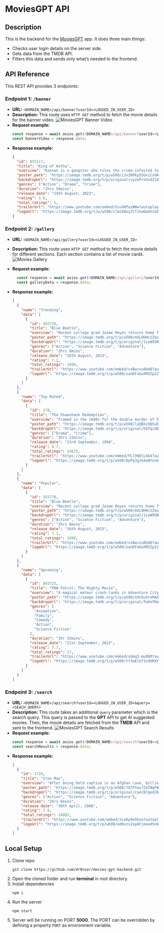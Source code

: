 # MoviesGPT API

## Description

This is the backend for the [MoviesGPT](https://github.com/dr0nser/movies-gpt) app. It does three main things:

- Checks user login details on the server side.
- Gets data from the TMDB API.
- Filters this data and sends only what’s needed to the frontend.

## API Reference

This REST API provides 3 endpoints:

### Endpoint 1: `/banner`

- **URL:** `<DOMAIN_NAME>/api/banner?userId=<LOGGED_IN_USER_ID>`
- **Description:** This route uses `HTTP GET` method to fetch the movie details for the banner video.
  ![MoviesGPT Banner Video](https://lh3.googleusercontent.com/pw/ADCreHfOmSc_IiR82xeLRBGIHOb1frcirGMQGh0ZgVbJe3KaLtEnZkHosJSLgDpH3YtqMO-ckEQy5_bCZoppwZwieEQFc0RynA9wP3ktTost85-IC_Q1RE44NTvkl1VZbp2r_d3y8M_JR4S1bO-lfhUCriZGi25RQZGFytbKrVQ0er7doHoR8_VpD7PdxEF6v6gPX1YW_H621NPapfvFmhKD8itlNzRqvBhvNPtMgYEbnAIlz68sQUAD-fOi1h2ad-c8rSQkoeQsM5Tc-jL8okXHDoWzBB585S0UZ8akIaqrvKIQAm96A3t7r5kFRal2rZoqhIX-PQpcMjrsS-M89XGCcNYk6w_z353gcwPqG4tHiiw9nyBMDkle_GkWeRj5XqAqRuAvSVJqQ8EmbZ1SOyzlEjTKoWVlkSWRjPsyicP-mxaQ9toKhrnwaJZOzMF6GplRLKKGY3c5ShBuRoU9EVpJ55F8nV5SZI6PsisW9h-kXdnLk7LTJJGcdicwm_btjv8-b4V4juxeQh_beNXdVcaYKCc3Nw2iWXKG0YXKlAqc9FUhJ2Q0jlDLndsaLjoJ_MJZJ_8EOH2f4fuDDvaDCUxSJR_tFp4C62X02LHnS6AHdgpe1JcIAEQclNJpopeQwWdUetRy7hLC7lXXbXnO5WF6qOnLsDV5IL5RuqvDS9kUCJ8ZjUTCLdE9BOddJG2ecEbGHGcvxixmlggQNO5scJ7Ih4pt6A8bdyHtKt2PuouKFomta27PsGyWIXSP7ZyXPM5nQ7y-cTVofksZwevQ0opBst4bynlNTsuTmGQuvnP5EdNS9tLwB8ayHgjxchvS8Fykx0U4dcs32OUGOvvpm_bHmXWBGa3IOhAvEogbgtVcPd7b2Zrz3gCqrlwVcgDEsQ3W2AOcE6NUnqgBbDXYrT_CRYHNQsoc2riHHZsU4BdJ-PT6iM8NTAt1Vw=w714-h301-no?authuser=1)
- **Request example:**
  ```javascript
  const response = await axios.get(<DOMAIN_NAME>/api/banner?userId=<LOGGED_IN_USER_ID>);
  const bannerVideo = response.data;
  ```
- **Response example:**
  ```json
  {
    "id": 855117,
    "title": "King of Kotha",
    "overview": "Kannan is a gangster who rules the crime-infested town of Kotha. After getting humiliated by Kannan and his men, CI Shahul Haasan tactfully plots the return of former gangster named Kotha Rajendran alias 'Raju', thus leading to a transformative turn of events.",
    "poster_path": "https://image.tmdb.org/t/p/w500/iJv2ROkp55GxiCx9AFECZ2Cj2RJ.jpg",
    "backdropUrl": "https://image.tmdb.org/t/p/original/vy2oPrxGndZ14kXgyShPZaPzDQp.jpg",
    "genres": ["Action", "Drama", "Crime"],
    "duration": "2hrs 56mins",
    "release_date": "24th August, 2023",
    "rating": 5.6,
    "total_ratings": 5,
    "trailerUrl": "https://www.youtube.com/embed/ViuGKPazWWw?autoplay=1&mute=1&loop=1&playlist=ViuGKPazWWw&controls=0&showinfo=0&vq=hd1080",
    "logoUrl": "https://image.tmdb.org/t/p/w500/clmzXAoyZlfJnwQwbVcbXwLAsUn.png"
  }
  ```

### Endpoint 2: `/gallery`

- **URL:** `<DOMAIN_NAME>/api/gallery?userId=<LOGGED_IN_USER_ID>`
- **Description:** This route uses `HTTP GET` method to fetch the movie details for different sections. Each section contains a list of movie cards.
  ![Movies Gallery](https://lh3.googleusercontent.com/pw/ADCreHfieksIIL6SrLvJac7U06yHpgUaRYA4irWml5RXc9Uws0o2HoKgrKbtjEThzGzWMvyNLlV9eTekA416Nw7TBmASf4Y9qcjH-t4cJMp7KNXDBB30j8gRBIxm_r7F9jf3A0onBcsj9nkwYO_3Ar9jdNiHJOhzosIJkLbAKoNPp0f23-sn6bT9UwkVKemAd_UIqdcbo6RKVBXqQ_Fid-gX3whxFDb4Qbt1RdY9ZgmIFPoibuvQ_FjCFTJFRbDmows908j9xiqQBzlVW9O3in_eRkdTYLaw90sLAeR6b7zIzk1OoedZ7ILOmqthPLyn5m4KFuYgZrsZeM5lkYcnxMTP9Mt_MysIch5e0CepUnxIn2g6IM2Q5ST7FJ2R06UwVrLHNUPlrijjSdSe_dv4fYflwL6PHmy_uREgp267zmiD1YvmjuMKk416HxgLULFlZQqowk05ii-tzD0qhI8LXBRHQtN5WZ28kU-uViGkI0RHdQlz5Deax5qDz40Y8_-11jamCT8F940lKUD0krkum4GctmUjqup9YcsJFDoC9qz4n0eDOCuQV8-n4eyck-s9yipdhDWcoAdhHvlqATsQFaiZoNvor0pYG6DNReEJaIc5wTxUPO7tg5_wx3zzxIanK3RgDVZDwubxGq1xHLBO9BKCTxkn4OM8G0qpsrjaY55JS5QtEcYtew6NLwOsY63ZYn4_kRlM87GvpO4jKKkGISRMq4hC0kKNH0asvJ3bpx9CtMkzdKSqMSi6MrBwa7zaAEikPBU5fmdEnflpNb02CyedLa0CoK-XrJrXxjMFIc3icbczb5-zKi1ju_LNT7h6A6vszyvCF6BnZANySeOm0WlqJNPyU55fHw0a2n-3qw3fmD_FsG1e2Mk9w9yxsb4YpUjNJ91kE583oZiEbOO5wD4cL67Mp6g-gXMmbyPVeIU8BJmAZtrvTjbtQw=w721-h301-no?authuser=1)
- **Request example:**

  ```javascript
    const response = await axios.get(<DOMAIN_NAME>/api/gallery?userId=<LOGGED_IN_USER_ID>);
    const galleryData = response.data;
  ```

- **Response example:**
  ```json
  [
    {
      "name": "Trending",
      "data": [
        {
          "id": 565770,
          "title": "Blue Beetle",
          "overview": "Recent college grad Jaime Reyes returns home full of aspirations for his future, only to find that home is not quite as he left it. As he searches to find his purpose in the world, fate intervenes when Jaime unexpectedly finds himself in possession of an ancient relic of alien biotechnology: the Scarab.",
          "poster_path": "https://image.tmdb.org/t/p/w500/mXLOHHc1Zeuwsl4xYKjKh2280oL.jpg",
          "backdropUrl": "https://image.tmdb.org/t/p/original/1syW9SNna38rSl9fnXwc9fP7POW.jpg",
          "genres": ["Action", "Science Fiction", "Adventure"],
          "duration": "2hrs 8mins",
          "release_date": "16th August, 2023",
          "rating": 7.1,
          "total_ratings": 1098,
          "trailerUrl": "https://www.youtube.com/embed/vsBwcxu8bAQ?autoplay=1&mute=1&loop=1&playlist=vsBwcxu8bAQ&controls=0&showinfo=0&vq=hd1080",
          "logoUrl": "https://image.tmdb.org/t/p/w500/zanKFaGoXMI5p22vj4VB3rvM5Eg.png"
        }
      ]
    },
    {
      "name": "Top Rated",
      "data": [
        {
          "id": 278,
          "title": "The Shawshank Redemption",
          "overview": "Framed in the 1940s for the double murder of his wife and her lover, upstanding banker Andy Dufresne begins a new life at the Shawshank prison, where he puts his accounting skills to work for an amoral warden. During his long stretch in prison, Dufresne comes to be admired by the other inmates -- including an older prisoner named Red -- for his integrity and unquenchable sense of hope.",
          "poster_path": "https://image.tmdb.org/t/p/w500/lyQBXzOQSuE59IsHyhrp0qIiPAz.jpg",
          "backdropUrl": "https://image.tmdb.org/t/p/original/kXfqcdQKsToO0OUXHcrrNCHDBzO.jpg",
          "genres": ["Drama", "Crime"],
          "duration": "2hrs 22mins",
          "release_date": "23rd September, 1994",
          "rating": 8.7,
          "total_ratings": 24675,
          "trailerUrl": "https://www.youtube.com/embed/PLl99DlL6b4?autoplay=1&mute=1&loop=1&playlist=PLl99DlL6b4&controls=0&showinfo=0&vq=hd1080",
          "logoUrl": "https://image.tmdb.org/t/p/w500/8pPq3gJG4oWYonbL6DaHslJeCaM.png"
        }
      ]
    },
    {
      "name": "Popular",
      "data": [
        {
          "id": 565770,
          "title": "Blue Beetle",
          "overview": "Recent college grad Jaime Reyes returns home full of aspirations for his future, only to find that home is not quite as he left it. As he searches to find his purpose in the world, fate intervenes when Jaime unexpectedly finds himself in possession of an ancient relic of alien biotechnology: the Scarab.",
          "poster_path": "https://image.tmdb.org/t/p/w500/mXLOHHc1Zeuwsl4xYKjKh2280oL.jpg",
          "backdropUrl": "https://image.tmdb.org/t/p/original/1syW9SNna38rSl9fnXwc9fP7POW.jpg",
          "genres": ["Action", "Science Fiction", "Adventure"],
          "duration": "2hrs 8mins",
          "release_date": "16th August, 2023",
          "rating": 7.1,
          "total_ratings": 1098,
          "trailerUrl": "https://www.youtube.com/embed/vsBwcxu8bAQ?autoplay=1&mute=1&loop=1&playlist=vsBwcxu8bAQ&controls=0&showinfo=0&vq=hd1080",
          "logoUrl": "https://image.tmdb.org/t/p/w500/zanKFaGoXMI5p22vj4VB3rvM5Eg.png"
        }
      ]
    },
    {
      "name": "Upcoming",
      "data": [
        {
          "id": 893723,
          "title": "PAW Patrol: The Mighty Movie",
          "overview": "A magical meteor crash-lands in Adventure City, gives the PAW Patrol pups superpowers, and transforms them into The Mighty Pups. When the Patrol's archrival Humdinger breaks out of jail and teams up with mad scientist Victoria Vance to steal the powers for themselves, the Mighty Pups must save Adventure City and stop the supervillains before it's too late.",
          "poster_path": "https://image.tmdb.org/t/p/w500/oXnSu4raRAd65QVBQXvdHMC6AuW.jpg",
          "backdropUrl": "https://image.tmdb.org/t/p/original/fwXeTKmJvlv7kbH8QDmbykGfMeK.jpg",
          "genres": [
            "Animation",
            "Family",
            "Comedy",
            "Action",
            "Science Fiction"
          ],
          "duration": "1hr 32mins",
          "release_date": "21st September, 2023",
          "rating": 7.7,
          "total_ratings": 17,
          "trailerUrl": "https://www.youtube.com/embed/oGmq3-muObM?autoplay=1&mute=1&loop=1&playlist=oGmq3-muObM&controls=0&showinfo=0&vq=hd1080",
          "logoUrl": "https://image.tmdb.org/t/p/w500/tt3wElm71xUURXY0Yb1RtsvszHz.png"
        }
      ]
    }
  ]
  ```

### Endpoint 3: `/search`

- **URL:** `<DOMAIN_NAME>/api/search?userId=<LOGGED_IN_USER_ID>&query=<SEACH_QUERY>`
- **Description:** This route takes an additional `query` parameter which is the search query. This query is passed to the **GPT** API to get AI suggested movies. Then, the movie details are fetched from the **TMDB** API and sent to the frontend.
  ![MoviesGPT Search Results](https://lh3.googleusercontent.com/pw/ADCreHeefqOEsYt0lXeDzcMEcgxts633bV7zJt6zj8czSgXBSG2H7BaWhHkOaBapRtVBsmYIF2esJWUPJBarPzZgyyFiVztgW-VLY6E3aaSR2L6ifgTwX4FJeCorV3nH3IG3dWKHCLgdVthXRf8nfGHfMMLcgLG_lkP9rF6UrOluwKBWGQqLbcx-W1PfrEwPJIkfevCJHkUrtLJZaQGFwp67-I4-KeeetKrZaALtkKx-bpjl4nWUWxM8AmIIKJGAkOnQXPc2BBxMhNwR_qKQ4sOZSuMtbqb98Awv-CXm2AfkAjyX-XydCBYg8kJ5LL7uM58oB1D0ceSIDa_gpN-5fGvTj3biOhQ6Ff-xjrqaAqvard-KaxpOJ7tcvS1ffMjWJ6EkGX_YUJg3fKvwPKRt6Qi7yblDcK1rXav1oRG6A-hQzcySDnKGcTNXxK0QOGYjdsmp7Zz3UOVaKMyi_ZGysiJ00cRQHaxLyVe3ymbOQbDzsGMoQdx2oOwo10xov7xZY63u0jmJE-rh48QB1-TuRhPdYn_zsK6zEuImVsZhDtf3pqWM4p8IjHe5k-li0EAjTbIrvGLw0DOfG5ky70ALYpC75AmTucdQNDACPm4ndgcPl3UqXZwsMeCerDiutU83NEz15Q_QVfpa4-tUZjYwbGEF1jIL85lRoUvwwtwU_6nBbp87Rm_TVTvBzaBIjzwMm-L1wRTkQtrGud1EF2QKLshs4JrqzKsVS_QRtjHy0TYp89vxkvV8tVptPzf8OOL9Bm39VX5rQC5pfkKuudgli7Qteu4112o29YqWhdTRNcXKb7mvVoCcfvmfVXhz_9JcR7NUTS_a_ahy8N52sKw6kgQGEA8bsyegUgqSMokFM1M9oN1oN2UavVhZH81Ql2lXWUwF6gMW_CTXEVZH3R0N7jdapDwL3lzX9Ve61FgRIJJdkv_Cgy2pUai84Q=w1884-h792-s-no?authuser=1)
- **Request example:**
  ```javascript
  const response = await axios.get(<DOMAIN_NAME>/api/search?userId=<LOGGED_IN_USER_ID>&query=<SEACH_QUERY>);
  const searchResults = response.data;
  ```
- **Response example:**
  ```json
  [
    {
      "id": 1726,
      "title": "Iron Man",
      "overview": "After being held captive in an Afghan cave, billionaire engineer Tony Stark creates a unique weaponized suit of armor to fight evil.",
      "poster_path": "https://image.tmdb.org/t/p/w500/78lPtwv72eTNqFW9COBYI0dWDJa.jpg",
      "backdropUrl": "https://image.tmdb.org/t/p/original/cyecB7godJ6kNHGONFjUyVN9OX5.jpg",
      "genres": ["Action", "Science Fiction", "Adventure"],
      "duration": "2hrs 6mins",
      "release_date": "30th April, 2008",
      "rating": 7.6,
      "total_ratings": 24882,
      "trailerUrl": "https://www.youtube.com/embed/zLeRp8eGhxo?autoplay=1&mute=1&loop=1&playlist=zLeRp8eGhxo&controls=0&showinfo=0&vq=hd1080",
      "logoUrl": "https://image.tmdb.org/t/p/w500/edNvzs2xp6Fjmoed5nHNVuAb97Z.png"
    }
  ]
  ```

## Local Setup

1. Clone repo
   ```shell
   git clone https://github.com/dr0nser/movies-gpt-backend.git
   ```
2. Open the cloned folder and run **terminal** in root directory.
3. Install dependencies
   ```shell
   npm i
   ```
4. Run the server
   ```shell
   npm start
   ```
5. Server will be running on PORT **5000**. The PORT can be overridden by defining a property `PORT` as environment variable.
